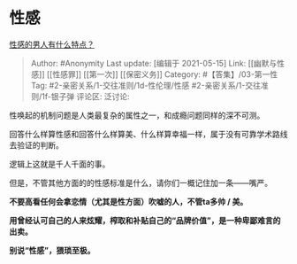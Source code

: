 # 性感
[性感的男人有什么特点？](https://www.zhihu.com/question/21928536/answer/1740810286)

> Author: #Anonymity
> Last update: [编辑于 2021-05-15]
> Link: [[幽默与性感]] [[性感罪]] [[第一次]] [[保密义务]]
> Category: #【答集】/03-第一性
> Tag: #2-亲密关系/1-交往准则/1d-性伦理/性感  #2-亲密关系/1-交往准则/1f-银子弹
> 评论区:
> 泛讨论:

性唤起的机制问题是人类最复杂的属性之一，和成瘾问题同样的深不可测。

回答什么样算性感和回答什么样算美、什么样算幸福一样，属于没有可靠学术路线去验证的判断。

逻辑上这就是千人千面的事。

但是，不管其他方面的的性感标准是什么，请你们一概记住加一条——嘴严。

**不要高看任何会拿恋情（尤其是性方面）吹嘘的人，不管ta多帅 / 美。**

**用曾经认可自己的人来炫耀，榨取和补贴自己的“品牌价值”，是一种卑鄙难言的出卖。**

**别说“性感”，猥琐至极。**
